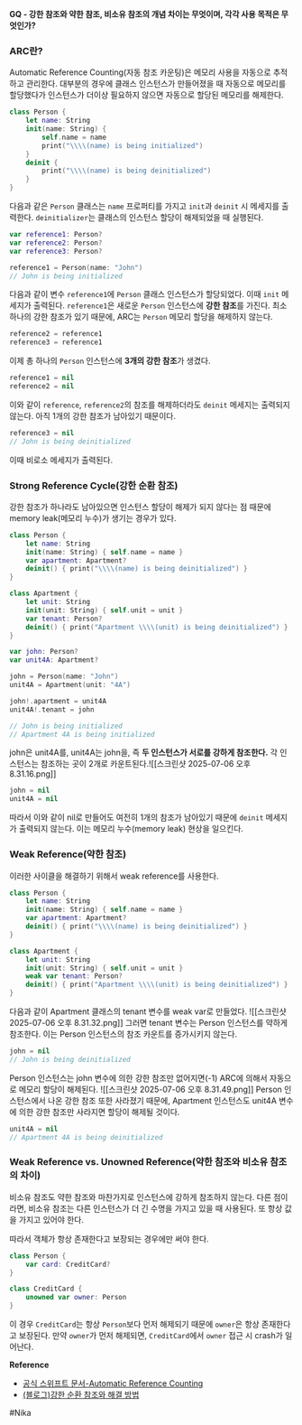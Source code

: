 **GQ - 강한 참조와 약한 참조, 비소유 참조의 개념 차이는 무엇이며, 각각 사용 목적은 무엇인가?**

### ARC란?

Automatic Reference Counting(자동 참조 카운팅)은 메모리 사용을 자동으로 추적하고 관리한다. 대부분의 경우에 클래스 인스턴스가 만들어졌을 때 자동으로 메모리를 할당했다가 인스턴스가 더이상 필요하지 않으면 자동으로 할당된 메모리를 해제한다.

```swift
class Person {
	let name: String
	init(name: String) {
		self.name = name
		print("\\\\(name) is being initialized")
	}
	deinit {
		print("\\\\(name) is being deinitialized")
	}
}
```

다음과 같은 `Person` 클래스는 `name` 프로퍼티를 가지고 `init`과 `deinit` 시 메세지를 출력한다. `deinitializer`는 클래스의 인스턴스 할당이 해제되었을 때 실행된다.

```swift
var reference1: Person?
var reference2: Person?
var reference3: Person?

reference1 = Person(name: "John")
// John is being initialized
```

다음과 같이 변수 `reference1`에 `Person` 클래스 인스턴스가 할당되었다. 이때 `init` 메세지가 출력된다. `reference1`은 새로운 `Person` 인스턴스에 **강한 참조**를 가진다. 최소 하나의 강한 참조가 있기 때문에, ARC는 `Person` 메모리 할당을 해제하지 않는다.

```swift
reference2 = reference1
reference3 = reference1
```

이제 총 하나의 `Person` 인스턴스에 **3개의 강한 참조**가 생겼다.

```swift
reference1 = nil
reference2 = nil
```

이와 같이 `reference`, `reference2`의 참조를 해제하더라도 `deinit` 메세지는 출력되지 않는다. 아직 1개의 강한 참조가 남아있기 때문이다.

```swift
reference3 = nil
// John is being deinitialized
```

이때 비로소 메세지가 출력된다.

### Strong Reference Cycle(강한 순환 참조)

강한 참조가 하나라도 남아있으면 인스턴스 할당이 해제가 되지 않다는 점 때문에 memory leak(메모리 누수)가 생기는 경우가 있다.

```swift
class Person {
	let name: String
	init(name: String) { self.name = name }
	var apartment: Apartment?
	deinit() { print("\\\\(name) is being deinitialized") }
}

class Apartment {
	let unit: String
	init(unit: String) { self.unit = unit }
	var tenant: Person?
	deinit() { print("Apartment \\\\(unit) is being deinitialized") }
}

var john: Person?
var unit4A: Apartment?

john = Person(name: "John")
unit4A = Apartment(unit: "4A")

john!.apartment = unit4A
unit4A!.tenant = john

// John is being initialized
// Apartment 4A is being initialized
```

john은 unit4A를, unit4A는 john을, 즉 **두 인스턴스가 서로를 강하게 참조한다.** 각 인스턴스는 참조하는 곳이 2개로 카운트된다.![[스크린샷 2025-07-06 오후 8.31.16.png]]


```swift
john = nil
unit4A = nil
```

따라서 이와 같이 nil로 만들어도 여전히 1개의 참조가 남아있기 때문에 `deinit` 메세지가 출력되지 않는다. 이는 메모리 누수(memory leak) 현상을 일으킨다.

### Weak Reference(약한 참조)

이러한 사이클을 해결하기 위해서 weak reference를 사용한다.

```swift
class Person {
	let name: String
	init(name: String) { self.name = name }
	var apartment: Apartment?
	deinit() { print("\\\\(name) is being deinitialized") }
}

class Apartment {
	let unit: String
	init(unit: String) { self.unit = unit }
	weak var tenant: Person?
	deinit() { print("Apartment \\\\(unit) is being deinitialized") }
}
```

다음과 같이 Apartment 클래스의 tenant 변수를 weak var로 만들었다.
![[스크린샷 2025-07-06 오후 8.31.32.png]]
 그러면 tenant 변수는 Person 인스턴스를 약하게 참조한다. 이는 Person 인스턴스의 참조 카운트를 증가시키지 않는다.

```swift
john = nil
// John is being deinitialized
```

Person 인스턴스는 john 변수에 의한 강한 참조만 없어지면(-1) ARC에 의해서 자동으로 메모리 할당이 해제된다.
![[스크린샷 2025-07-06 오후 8.31.49.png]]
 Person 인스턴스에서 나온 강한 참조 또한 사라졌기 때문에, Apartment 인스턴스도 unit4A 변수에 의한 강한 참조만 사라지면 할당이 해제될 것이다.

```swift
unit4A = nil
// Apartment 4A is being deinitialized
```

### Weak Reference vs. Unowned Reference(약한 참조와 비소유 참조의 차이)

비소유 참조도 약한 참조와 마찬가지로 인스턴스에 강하게 참조하지 않는다. 다른 점이라면, 비소유 참조는 다른 인스턴스가 더 긴 수명을 가지고 있을 때 사용된다. 또 항상 값을 가지고 있어야 한다.

따라서 객체가 항상 존재한다고 보장되는 경우에만 써야 한다.

```swift
class Person {
	var card: CreditCard?
}

class CreditCard {
	unowned var owner: Person
}
```

이 경우 `CreditCard`는 항상 `Person`보다 먼저 해제되기 때문에 `owner`은 항상 존재한다고 보장된다. 만약 `owner`가 먼저 해제되면, `CreditCard`에서 `owner` 접근 시 crash가 일어난다.

**Reference**

- [공식 스위프트 문서-Automatic Reference Counting](https://docs.swift.org/swift-book/documentation/the-swift-programming-language/automaticreferencecounting/)
- [(블로그)강한 순환 참조와 해결 방법](https://velog.io/@parkgyurim/Swift-Strong-Reference-Cycle)

#Nika